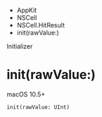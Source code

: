 

- AppKit
- NSCell
- NSCell.HitResult
-  init(rawValue:) 

Initializer

# init(rawValue:)

macOS 10.5+

``` source
init(rawValue: UInt)
```

